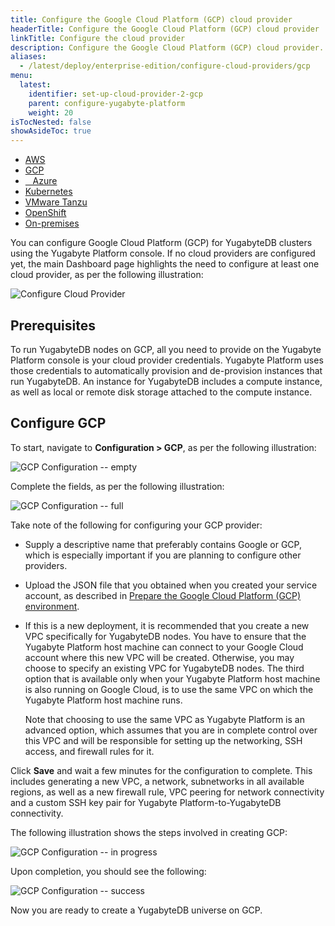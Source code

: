 ```yaml
---
title: Configure the Google Cloud Platform (GCP) cloud provider
headerTitle: Configure the Google Cloud Platform (GCP) cloud provider
linkTitle: Configure the cloud provider
description: Configure the Google Cloud Platform (GCP) cloud provider.
aliases:
  - /latest/deploy/enterprise-edition/configure-cloud-providers/gcp
menu:
  latest:
    identifier: set-up-cloud-provider-2-gcp
    parent: configure-yugabyte-platform
    weight: 20
isTocNested: false
showAsideToc: true
---
```


<ul class="nav nav-tabs-alt nav-tabs-yb">

  <li>
    <a href="/latest/yugabyte-platform/configure-yugabyte-platform/set-up-cloud-provider/aws" class="nav-link">
      <i class="fab fa-aws"></i>
      AWS
    </a>
  </li>

  <li>
    <a href="/latest/yugabyte-platform/configure-yugabyte-platform/set-up-cloud-provider/gcp" class="nav-link active">
      <i class="fab fa-google" aria-hidden="true"></i>
      GCP
    </a>
  </li>

  <li>
    <a href="/latest/yugabyte-platform/configure-yugabyte-platform/set-up-cloud-provider/azure" class="nav-link">
      <i class="icon-azure" aria-hidden="true"></i>
      &nbsp;&nbsp; Azure
    </a>
  </li>

  <li>
    <a href="/latest/yugabyte-platform/configure-yugabyte-platform/set-up-cloud-provider/kubernetes" class="nav-link">
      <i class="fas fa-cubes" aria-hidden="true"></i>
      Kubernetes
    </a>
  </li>

  <li>
    <a href="/latest/yugabyte-platform/configure-yugabyte-platform/set-up-cloud-provider/vmware-tanzu" class="nav-link">
      <i class="fas fa-cubes" aria-hidden="true"></i>
      VMware Tanzu
    </a>
  </li>

<li>
    <a href="/latest/yugabyte-platform/configure-yugabyte-platform/set-up-cloud-provider/openshift" class="nav-link">
      <i class="fas fa-cubes" aria-hidden="true"></i>OpenShift</a>
  </li>

  <li>
    <a href="/latest/yugabyte-platform/configure-yugabyte-platform/set-up-cloud-provider/on-premises" class="nav-link">
      <i class="fas fa-building"></i>
      On-premises
    </a>
  </li>

</ul>

You can configure Google Cloud Platform (GCP) for YugabyteDB clusters using the Yugabyte Platform console. If no cloud providers are configured yet, the main Dashboard page highlights the need to configure at least one cloud provider, as per the following illustration:

![Configure Cloud Provider](/images/ee/configure-cloud-provider.png)

## Prerequisites

To run YugabyteDB nodes on GCP, all you need to provide on the Yugabyte Platform console is your cloud provider credentials. Yugabyte Platform uses those credentials to automatically provision and de-provision instances that run YugabyteDB. An instance for YugabyteDB includes a compute instance, as well as local or remote disk storage attached to the compute instance.

## Configure GCP

To start, navigate to **Configuration > GCP**, as per the following illustration:

![GCP Configuration -- empty](/images/ee/gcp-setup/gcp-configure-empty.png)

Complete the fields, as per the following illustration:

![GCP Configuration -- full](/images/ee/gcp-setup/gcp-configure-full.png)

Take note of the following for configuring your GCP provider:

- Supply a descriptive name that preferably contains Google or GCP, which is especially important if you are planning to configure other providers.

- Upload the JSON file that you obtained when you created your service account, as described in [Prepare the Google Cloud Platform (GCP) environment](../../../install-yugabyte-platform/prepare-environment/gcp).

- If this is a new deployment, it is recommended that you create a new VPC specifically for YugabyteDB nodes. You have to ensure that the Yugabyte Platform host machine can connect to your Google Cloud account where this new VPC will be created. Otherwise, you may choose to specify an existing VPC for YugabyteDB nodes. The third option that is available only when your Yugabyte Platform host machine is also running on Google Cloud, is to use the same VPC on which the Yugabyte Platform host machine runs.

  Note that choosing to use the same VPC as Yugabyte Platform is an advanced option, which assumes that you are in complete control over this VPC and will be responsible for setting up the networking, SSH access, and firewall rules for it.


Click **Save** and wait a few minutes for the configuration to complete. This includes generating a new VPC, a network, subnetworks in all available regions, as well as a new firewall rule, VPC peering for network connectivity and a custom SSH key pair for Yugabyte Platform-to-YugabyteDB connectivity.

The following illustration shows the steps involved in creating GCP:

![GCP Configuration -- in progress](/images/ee/gcp-setup/gcp-configure-inprogress.png)

Upon completion, you should see the following:

![GCP Configuration -- success](/images/ee/gcp-setup/gcp-configure-success.png)

Now you are ready to create a YugabyteDB universe on GCP.

